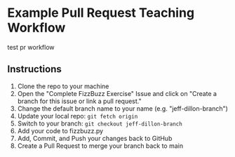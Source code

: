 # Example Pull Request Teaching Workflow
test pr workflow


## Instructions

1. Clone the repo to your machine
1. Open the "Complete FizzBuzz Exercise" Issue and click on "Create a branch 
for this issue or link a pull request."
1. Change the default branch name to your name (e.g. "jeff-dillon-branch")
1. Update your local repo: `git fetch origin`
1. Switch to your branch: `git checkout jeff-dillon-branch`
1. Add your code to fizzbuzz.py
1. Add, Commit, and Push your changes back to GitHub
1. Create a Pull Request to merge your branch back to main